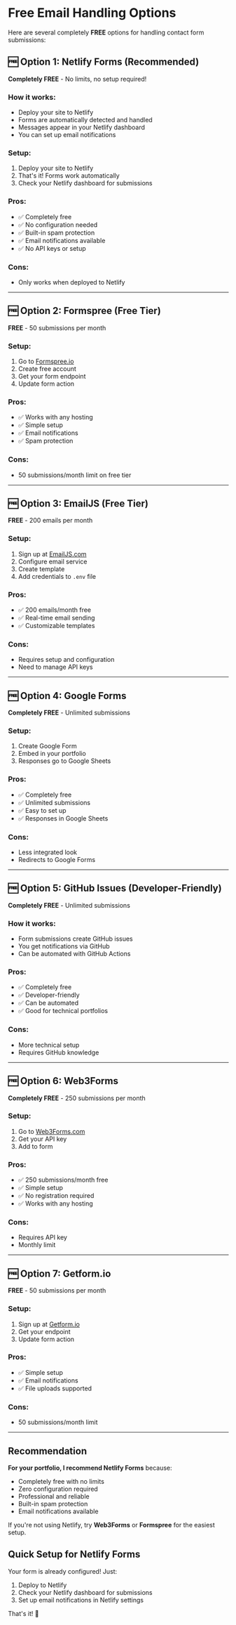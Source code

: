# Free Email Handling Options

Here are several completely **FREE** options for handling contact form submissions:

## 🆓 Option 1: Netlify Forms (Recommended)

**Completely FREE** - No limits, no setup required!

### How it works:
- Deploy your site to Netlify
- Forms are automatically detected and handled
- Messages appear in your Netlify dashboard
- You can set up email notifications

### Setup:
1. Deploy your site to Netlify
2. That's it! Forms work automatically
3. Check your Netlify dashboard for submissions

### Pros:
- ✅ Completely free
- ✅ No configuration needed
- ✅ Built-in spam protection
- ✅ Email notifications available
- ✅ No API keys or setup

### Cons:
- Only works when deployed to Netlify

---

## 🆓 Option 2: Formspree (Free Tier)

**FREE** - 50 submissions per month

### Setup:
1. Go to [Formspree.io](https://formspree.io/)
2. Create free account
3. Get your form endpoint
4. Update form action

### Pros:
- ✅ Works with any hosting
- ✅ Simple setup
- ✅ Email notifications
- ✅ Spam protection

### Cons:
- 50 submissions/month limit on free tier

---

## 🆓 Option 3: EmailJS (Free Tier)

**FREE** - 200 emails per month

### Setup:
1. Sign up at [EmailJS.com](https://www.emailjs.com/)
2. Configure email service
3. Create template
4. Add credentials to `.env` file

### Pros:
- ✅ 200 emails/month free
- ✅ Real-time email sending
- ✅ Customizable templates

### Cons:
- Requires setup and configuration
- Need to manage API keys

---

## 🆓 Option 4: Google Forms

**Completely FREE** - Unlimited submissions

### Setup:
1. Create Google Form
2. Embed in your portfolio
3. Responses go to Google Sheets

### Pros:
- ✅ Completely free
- ✅ Unlimited submissions
- ✅ Easy to set up
- ✅ Responses in Google Sheets

### Cons:
- Less integrated look
- Redirects to Google Forms

---

## 🆓 Option 5: GitHub Issues (Developer-Friendly)

**Completely FREE** - Unlimited submissions

### How it works:
- Form submissions create GitHub issues
- You get notifications via GitHub
- Can be automated with GitHub Actions

### Pros:
- ✅ Completely free
- ✅ Developer-friendly
- ✅ Can be automated
- ✅ Good for technical portfolios

### Cons:
- More technical setup
- Requires GitHub knowledge

---

## 🆓 Option 6: Web3Forms

**Completely FREE** - 250 submissions per month

### Setup:
1. Go to [Web3Forms.com](https://web3forms.com/)
2. Get your API key
3. Add to form

### Pros:
- ✅ 250 submissions/month free
- ✅ Simple setup
- ✅ No registration required
- ✅ Works with any hosting

### Cons:
- Requires API key
- Monthly limit

---

## 🆓 Option 7: Getform.io

**FREE** - 50 submissions per month

### Setup:
1. Sign up at [Getform.io](https://getform.io/)
2. Get your endpoint
3. Update form action

### Pros:
- ✅ Simple setup
- ✅ Email notifications
- ✅ File uploads supported

### Cons:
- 50 submissions/month limit

---

## Recommendation

**For your portfolio, I recommend Netlify Forms** because:
- Completely free with no limits
- Zero configuration required
- Professional and reliable
- Built-in spam protection
- Email notifications available

If you're not using Netlify, try **Web3Forms** or **Formspree** for the easiest setup.

## Quick Setup for Netlify Forms

Your form is already configured! Just:
1. Deploy to Netlify
2. Check your Netlify dashboard for submissions
3. Set up email notifications in Netlify settings

That's it! 🎉 